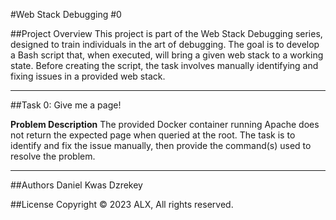 #Web Stack Debugging #0

##Project Overview
This project is part of the Web Stack Debugging series, designed to train individuals in the art of debugging. The goal is to develop a Bash script that, when executed, will bring a given web stack to a working state. Before creating the script, the task involves manually identifying and fixing issues in a provided web stack.
***
##Task 0: Give me a page!

**Problem Description**
The provided Docker container running Apache does not return the expected page when queried at the root. The task is to identify and fix the issue manually, then provide the command(s) used to resolve the problem.

***
##Authors
Daniel Kwas Dzrekey

##License
Copyright © 2023 ALX, All rights reserved.
